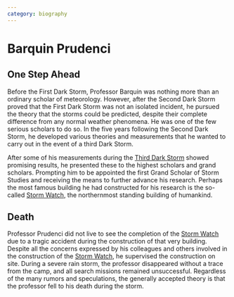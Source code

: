 ```yaml
---
category: biography
---
```


# Barquin Prudenci

## One Step Ahead

Before the First Dark Storm, Professor Barquin was nothing more than an ordinary scholar of meteorology. However, after the Second Dark Storm proved that the First Dark Storm was not an isolated incident, he pursued the theory that the storms could be predicted, despite their complete difference from any normal weather phenomena. He was one of the few serious scholars to do so. In the five years following the Second Dark Storm, he developed various theories and measurements that he wanted to carry out in the event of a third Dark Storm.

After some of his measurements during the [Third Dark Storm](/wiki/history/events/dark-storms/Third-Dark-Storm.md) showed promising results, he presented these to the highest scholars and grand scholars. Prompting him to be appointed the first Grand Scholar of Storm Studies and receiving the means to further advance his research. Perhaps the most famous building he had constructed for his research is the so-called [Storm Watch](/wiki/geography/eides/land-of-abominations/black-mountains/Storm-Watch.md), the northernmost standing building of humankind.

## Death

Professor Prudenci did not live to see the completion of the [Storm Watch](/wiki/geography/eides/land-of-abominations/black-mountains/Storm-Watch.md) due to a tragic accident during the construction of that very building. Despite all the concerns expressed by his colleagues and others involved in the construction of the [Storm Watch](/wiki/geography/eides/land-of-abominations/black-mountains/Storm-Watch.md), he supervised the construction on site. During a severe rain storm, the professor disappeared without a trace from the camp, and all search missions remained unsuccessful. Regardless of the many rumors and speculations, the generally accepted theory is that the professor fell to his death during the storm.
